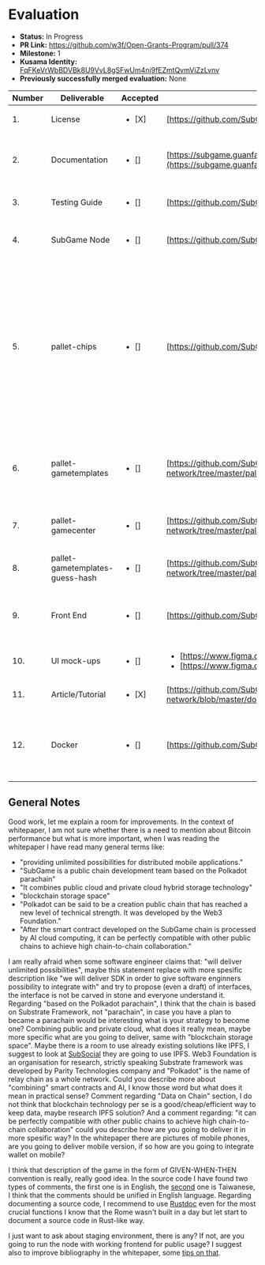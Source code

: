 # Evaluation

- **Status:** In Progress
- **PR Link:** https://github.com/w3f/Open-Grants-Program/pull/374
- **Milestone:** 1
- **Kusama Identity:** [FqFKeVrWbBDVBk8U9VvL8gSFwUm4nj9fEZmtQvmViZzLvnv](https://polkascan.io/kusama/account/FqFKeVrWbBDVBk8U9VvL8gSFwUm4nj9fEZmtQvmViZzLvnv)
- **Previously successfully merged evaluation:** None

| Number | Deliverable | Accepted | Link | Evaluation Notes |
| ------ | ----------- | -------- | ---- |----------------- |
| 1. | License | <ul><li>[X] </li></ul> | [https://github.com/SubGame-Network/subgame-network/blob/master/LICENSE](https://github.com/SubGame-Network/subgame-network/blob/master/LICENSE) | Looks good to me | 
| 2. | Documentation | <ul><li>[] </li></ul> | [https://subgame.guanfantech.com/api/assets/whitePaper/en/%E6%8A%80%E8%A1%93%E7%99%BD%E7%9A%AE%E6%9B%B8_%E8%8B%B1%E6%96%87_v7.pdf](https://subgame.guanfantech.com/api/assets/whitePaper/en/%E6%8A%80%E8%A1%93%E7%99%BD%E7%9A%AE%E6%9B%B8_%E8%8B%B1%E6%96%87_v7.pdf) | Name of the file shall be English-like, look at General Notes section |
| 3. | Testing Guide | <ul><li>[] </li></ul> | [https://github.com/SubGame-Network/subgame-network/tree/master/pallets](https://github.com/SubGame-Network/subgame-network/tree/master/pallets) | Taiwanese [comments](https://github.com/SubGame-Network/subgame-network/blob/master/pallets/chips/src/lib.rs) and lack of Rustdoc |
| 4. | SubGame Node | <ul><li>[] </li></ul> | [https://github.com/SubGame-Network/subgame-network/tree/master/node](https://github.com/SubGame-Network/subgame-network/tree/master/node) | Taiwanese comments and lack of Rustdoc [link](https://github.com/SubGame-Network/subgame-network/commit/cf903db5256d0b75eed9fb1868d0a76e5bfa8123) |
| 5. | pallet-chips | <ul><li>[] </li></ul> | [https://github.com/SubGame-Network/subgame-network/tree/master/pallets/chips](https://github.com/SubGame-Network/subgame-network/tree/master/pallets/chips) | Hard coding `weight` value is not the best possible strategy vide `default_weight.rs`, to implement it better you can look at Substrate code where is used Frame System pallet, but leave it now and improve it in at a later stage. Let's add Rustdoc and remove Taiwanese comments |
| 6. | pallet-gametemplates | <ul><li>[] </li></ul> | [https://github.com/SubGame-Network/subgame-network/tree/master/pallets/gametemplates](https://github.com/SubGame-Network/subgame-network/tree/master/pallets/gametemplates) | Let start using Rustdoc, please improve readability of a source code like unified indentations |
| 7. | pallet-gamecenter | <ul><li>[] </li></ul> | [https://github.com/SubGame-Network/subgame-network/tree/master/pallets/gamecenter](https://github.com/SubGame-Network/subgame-network/tree/master/pallets/gamecenter) | Like above, could you explain why do you use `extern crate alloc;`?  |
| 8. | pallet-gametemplates-guess-hash | <ul><li>[] </li></ul> | [https://github.com/SubGame-Network/subgame-network/tree/master/pallets/gametemplates-guess-hash](https://github.com/SubGame-Network/subgame-network/tree/master/pallets/gametemplates-guess-hash) | Mixed type of comments - English and Taiwanese |
| 9. | Front End | <ul><li>[] </li></ul> | [https://github.com/SubGame-Network/GameCenter/tree/master/frontend](https://github.com/SubGame-Network/GameCenter/tree/master/frontend) | I am not able to run the frontend part, below I include more [details](https://github.com/SubGame-Network/GameCenter/issues/1) |
| 10. | UI mock-ups | <ul><li>[] </li></ul> | <ul><li>[https://www.figma.com/file/hbwDsOVkP5tJqCnl7v0Smr/Subgame-center](https://www.figma.com/file/hbwDsOVkP5tJqCnl7v0Smr/Subgame-center)</li><li>[https://www.figma.com/file/8bSq6NEYOKfbcdFXLtsmFR/SubGame](https://www.figma.com/file/8bSq6NEYOKfbcdFXLtsmFR/SubGame)</li></ul>| Which wireframes are legit one? |
| 11. | Article/Tutorial | <ul><li>[X]</li></ul> | [https://github.com/SubGame-Network/subgame-network/blob/master/docker_run.md](https://github.com/SubGame-Network/subgame-network/blob/master/docker_run.md) | |
| 12. | Docker | <ul><li>[] </li></ul> | [https://github.com/SubGame-Network/GameCenter](https://github.com/SubGame-Network/GameCenter) | Docker works smoothly althought frontend part does not want to start as I have mentioned in front-end part |

## General Notes

Good work, let me explain a room for improvements. In the context of whitepaper, I am not sure whether there is a need to mention about Bitcoin performance but what is more important, when I was reading the whitepaper I have read many general terms like:
- "providing unlimited possibilities for distributed mobile applications."
- "SubGame is a public chain development team based on the Polkadot parachain"
- "It combines public cloud and private cloud hybrid storage technology"
- "blockchain storage space"
- "Polkadot can be said to be a creation public chain that has reached a new level of technical strength. It was developed by the Web3 Foundation."
- "After the smart contract developed on the SubGame chain is processed by AI cloud computing, it can be perfectly compatible with other public chains to achieve high chain-to-chain collaboration."

I am really afraid when some software engineer claims that: "will deliver unlimited possibilities", maybe this statement replace with more spesific description like "we will deliver SDK in order to give software enginners possibility to integrate with" and try to propose (even a draft) of interfaces, the interface is not be carved in stone and everyone understand it. Regarding "based on the Polkadot parachain", I think that the chain is based on Substrate Framework, not "parachain", in case you have a plan to became a parachain would be interesting what is your strategy to become one? Combining public and private cloud, what does it really mean, maybe more specific what are you going to deliver, same with "blockchain storage space". Maybe there is a room to use already existing solutions like IPFS, I suggest to look at [SubSocial](https://app.subsocial.network/) they are going to use IPFS. Web3 Foundation is an organisation for research, strictly speaking Substrate framework was developed by Parity Technologies company and "Polkadot" is the name of relay chain as a whole network. Could you describe more about "combining" smart contracts and AI, I know those word but what does it mean in practical sense? Comment regarding "Data on Chain" section, I do not think that blockchain technology per se is a good/cheap/efficient way to keep data, maybe research IPFS solution? And a comment regarding: "it can be perfectly compatible with other public chains to achieve high chain-to-chain collaboration" could you describe how are you going to deliver it in more spesific way? In the whitepaper there are pictures of mobile phones, are you going to deliver mobile version, if so how are you going to integrate wallet on mobile?

I think that description of the game in the form of GIVEN-WHEN-THEN convention is really, really good idea. In the source code I have found two types of comments, the first one is in English, the [second](https://github.com/SubGame-Network/subgame-network/blob/master/pallets/gametemplates-guess-hash/src/lib.rs) one is Taiwanese, I think that the comments should be unified in English language.
Regarding documenting a source code, I recommend to use [Rustdoc](https://doc.rust-lang.org/rustdoc/index.html) even for the most crucial functions I know that the Rome wasn't built in a day but let start to document a source code in Rust-like way.

I just want to ask about staging environment, there is any? If not, are you going to run the node with working frontend for public usage? I suggest also to improve bibliography in the whitepaper, some [tips on that](https://guides.library.cornell.edu/annotatedbibliography).
